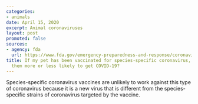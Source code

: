 ```yaml
---
categories:
- animals
date: April 15, 2020
excerpt: Animal coronaviruses
layout: post
promoted: false
sources:
- agency: fda
  url: https://www.fda.gov/emergency-preparedness-and-response/coronavirus-disease-2019-covid-19/coronavirus-disease-2019-covid-19-frequently-asked-questions
title: If my pet has been vaccinated for species-specific coronavirus, does that make
  them more or less likely to get COVID-19?
---
```


Species-specific coronavirus vaccines are unlikely to work against this type of coronavirus because it is a new virus that is different from the species-specific strains of coronavirus targeted by the vaccine.
